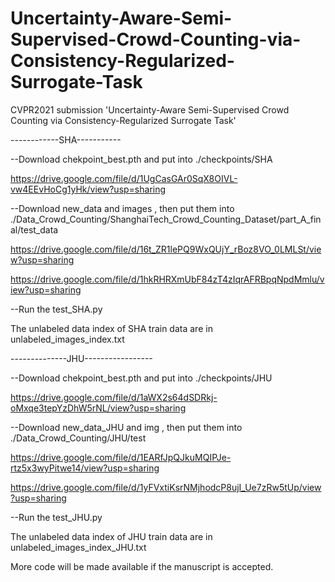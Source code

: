 # Uncertainty-Aware-Semi-Supervised-Crowd-Counting-via-Consistency-Regularized-Surrogate-Task
CVPR2021 submission 'Uncertainty-Aware Semi-Supervised Crowd Counting via Consistency-Regularized Surrogate Task'

------------SHA-----------

--Download chekpoint_best.pth and put into ./checkpoints/SHA

https://drive.google.com/file/d/1UgCasGAr0SqX8OIVL-vw4EEvHoCg1yHk/view?usp=sharing

--Download new_data and images , then put them into ./Data_Crowd_Counting/ShanghaiTech_Crowd_Counting_Dataset/part_A_final/test_data

https://drive.google.com/file/d/16t_ZR1lePQ9WxQUjY_rBoz8VO_0LMLSt/view?usp=sharing

https://drive.google.com/file/d/1hkRHRXmUbF84zT4zIqrAFRBpqNpdMmlu/view?usp=sharing

--Run the test_SHA.py

The unlabeled data index of SHA train data are in unlabeled_images_index.txt


--------------JHU-----------------

--Download chekpoint_best.pth and put into ./checkpoints/JHU

https://drive.google.com/file/d/1aWX2s64dSDRkj-oMxqe3tepYzDhW5rNL/view?usp=sharing


--Download new_data_JHU and img , then put them into ./Data_Crowd_Counting/JHU/test

https://drive.google.com/file/d/1EARfJpQJkuMQIPJe-rtz5x3wyPitwe14/view?usp=sharing 

https://drive.google.com/file/d/1yFVxtiKsrNMjhodcP8ujI_Ue7zRw5tUp/view?usp=sharing

--Run the test_JHU.py

The unlabeled data index of JHU train data are in unlabeled_images_index_JHU.txt



More code will be made available if the manuscript is accepted.
